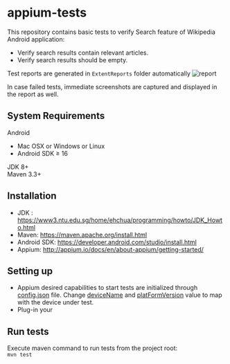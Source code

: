 # appium-tests

This repository contains basic tests to verify Search feature of Wikipedia Android application:
- Verify search results contain relevant articles.
- Verify search results should be empty.

Test reports are generated in `ExtentReports` folder automatically
![report](https://i.imgur.com/tpmQKV8.png)<br/>

In case failed tests, immediate screenshots are captured and displayed in the report as well.

## System Requirements
Android
* Mac OSX or Windows or Linux
* Android SDK ≥ 16

JDK 8+<br/>
Maven 3.3+

## Installation
* JDK : https://www3.ntu.edu.sg/home/ehchua/programming/howto/JDK_Howto.html
* Maven: https://maven.apache.org/install.html
* Android SDK: https://developer.android.com/studio/install.html
* Appium: http://appium.io/docs/en/about-appium/getting-started/

## Setting up
* Appium desired capabilities to start tests are initialized through [config.json](https://github.com/zazrashima/appium-tests/blob/master/src/test/resources/config.json) file. Change [deviceName](https://github.com/zazrashima/appium-tests/blob/dc9492f4243bf9e36da0712c7c7385b4ce8fd38e/src/test/resources/config.json#L3) and [platFormVersion](https://github.com/zazrashima/appium-tests/blob/dc9492f4243bf9e36da0712c7c7385b4ce8fd38e/src/test/resources/config.json#L4) value to map with the device under test.
* Plug-in your 

## Run tests
Execute maven command to run tests from the project root:<br/>
`mvn test`
